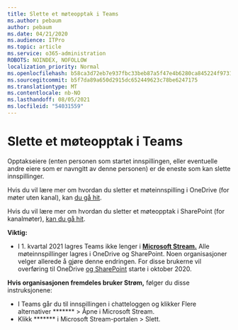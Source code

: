 ```yaml
---
title: Slette et møteopptak i Teams
ms.author: pebaum
author: pebaum
ms.date: 04/21/2020
ms.audience: ITPro
ms.topic: article
ms.service: o365-administration
ROBOTS: NOINDEX, NOFOLLOW
localization_priority: Normal
ms.openlocfilehash: b58ca3d72eb7e937fbc33beb87a5f47e4b6280ca845224f973189e689c33c03c
ms.sourcegitcommit: b5f7da89a650d2915dc652449623c78be6247175
ms.translationtype: MT
ms.contentlocale: nb-NO
ms.lasthandoff: 08/05/2021
ms.locfileid: "54031559"
---
```

# <a name="delete-a-meeting-recording-in-teams"></a>Slette et møteopptak i Teams

Opptakseiere (enten personen som startet innspillingen, eller eventuelle andre eiere som er navngitt av denne personen) er de eneste som kan slette innspillinger.  

Hvis du vil lære mer om hvordan du sletter et møteinnspilling i OneDrive (for møter uten kanal), kan [du gå hit](https://support.microsoft.com/office/21fe345a-e488-4fa7-932b-f053c1bebe8a).  

Hvis du vil lære mer om hvordan du sletter et møteopptak i SharePoint (for kanalmøter), [kan du gå hit](https://support.microsoft.com/office/71f3c90a-0d24-4d80-8b66-f88234b79a52).  

**Viktig:**

- I 1. kvartal 2021 lagres Teams ikke lenger i **[Microsoft Stream.](https://stream.microsoft.com/)** Alle møteinnspillinger lagres i OneDrive og SharePoint. Noen organisasjoner velger allerede å gjøre denne endringen. For disse brukerne vil overføring til OneDrive [og SharePoint](https://docs.microsoft.com/MicrosoftTeams/tmr-meeting-recording-change) starte i oktober 2020.

**Hvis organisasjonen fremdeles bruker Strøm,** følger du disse instruksjonene:

- I Teams går du til innspillingen i chatteloggen og klikker Flere alternativer ******* > Åpne i Microsoft Stream.
- Klikk ******* i Microsoft Stream-portalen > Slett.
